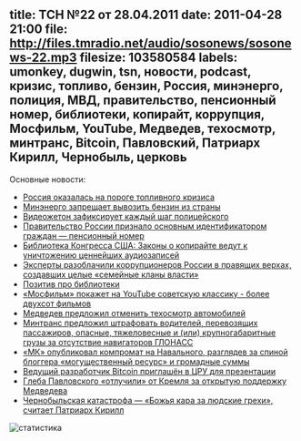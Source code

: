 title: ТСН №22 от 28.04.2011
date: 2011-04-28 21:00
file: http://files.tmradio.net/audio/sosonews/sosonews-22.mp3
filesize: 103580584
labels: umonkey, dugwin, tsn, новости, podcast, кризис, топливо, бензин, Россия, минэнерго, полиция, МВД, правительство, пенсионный номер, библиотеки, копирайт, коррупция, Мосфильм, YouTube, Медведев, техосмотр, минтранс, Bitcoin, Павловский, Патриарх Кирилл, Чернобыль, церковь
---
Основные новости:

<ul>
<li><a href="http://www.kommersant.ru/doc/1628934">Россия оказалась на пороге топливного кризиса</a></li>
<li><a href="http://txt.newsru.com/finance/28apr2011/benz.html">Минэнерго запрещает вывозить бензин из страны</a></li>
<li><a href="http://www.vesti.ru/doc.html?id=447741">Видеожетон зафиксирует каждый шаг полицейского</a></li>
<li><a href="http://www.fontanka.ru/2011/04/21/014/">Правительство России признало основным идентификатором граждан — пенсионный номер</a></li>
<li><a href="http://piratemedia.ru/archive/study/item/2246-biblioteka-kongressa-ssha-kopirayt-unichtozhaet-zvukozapisi.html">Библиотека Конгресса США: Законы о копирайте ведут к уничтожению ценнейших аудиозаписей</a></li>
<li><a href="http://www.newsru.com/russia/22apr2011/meg_corr.html">Эксперты разоблачили коррупционеров России в правящих верхах, создавших целые «семейные кланы власти»</a></li>
<li><a href="http://ottenki-serogo.livejournal.com/216388.html">Позитив про библиотеки</a></li>
<li><a href="http://www.bfm.ru/news/2011/04/27/mosfilm-pokazhet-na-youtube-sovetskuju-klassiku.html">«Мосфильм» покажет на YouTube советскую классику - более двухсот фильмов</a></li>
<li><a href="http://auto.lenta.ru/news/2011/04/28/to/">Медведев предложил отменить техосмотр автомобилей</a></li>
<li><a href="http://www.kommersant.ru/doc/1630925">Минтранс предложил штрафовать водителей, перевозящих пассажиров, опасные, тяжеловесные и (или) крупногабаритные грузы за отсутствие навигаторов ГЛОНАСС</a></li>
<li><a href="http://txt.newsru.com/russia/28apr2011/mkvsnavalny.html">«МК» опубликовал компромат на Навального, разглядев за спиной блоггера «могущественный ресурс» и громадные суммы</a></li>
<li><a href="http://habrahabr.ru/blogs/crypto/118305/">Ведущий разработчик Bitcoin приглашён в ЦРУ для презентации</a></li>
<li><a href="http://txt.newsru.com/russia/27apr2011/pavl.html">Глеба Павловского «отлучили» от Кремля за открытую поддержку Медведева</a></li>
<li><a href="http://txt.newsru.com/religy/27apr2011/strafe.html">Чернобыльская катастрофа — «Божья кара за людские грехи», считает Патриарх Кирилл</a></li>
</ul>

![статистика](http://files.tmradio.net/audio/sosonews/sosonews-22.png)
